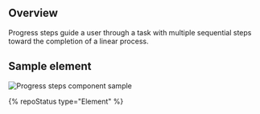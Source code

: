 ## Overview

Progress steps guide a user through a task with multiple sequential steps 
toward the completion of a linear process.


## Sample element

<uxdot-example width-adjustment="687px">
  <img src="{{ './progress-steps-sample.svg' | url }}" alt="Progress steps component sample">
</uxdot-example>


{% repoStatus type="Element" %}
